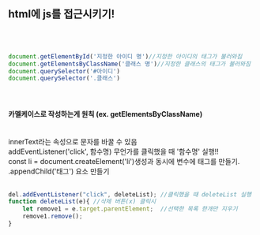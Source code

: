 ## html에 js를 접근시키기!
<br><br>
```js
document.getElementById('지정한 아이디 명')//지정한 아이디의 태그가 불러와짐
document.getElementsByClassName('클래스 명')//지정한 클래스의 태그가 불러와짐
document.querySelector('#아이디') 
document.querySelector('.클래스')
```


#### <br><br>카멜케이스로 작성하는게 원칙 (ex. getElementsByClassName)
<br>innerText라는 속성으로 문자를 바꿀 수 있음
<br>addEventListener('click', 함수명) 무언가를 클릭했을 때 '함수명' 실행!!
<br> const li = document.createElement('li')생성과 동시에 변수에 태그를 만들기.
<br>.appendChild('태그') 요소 만들기
<br><br>

```js
del.addEventListener("click", deleteList); //클릭했을 때 deleteList 실행
function deleteList(e){ //삭제 버튼(x) 클릭시 
    let remove1 = e.target.parentElement;  //선택한 목록 한개만 지우기
    remove1.remove();
}
